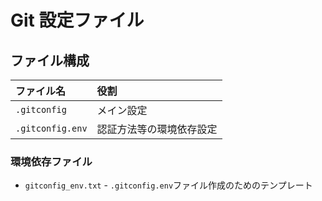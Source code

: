 # Git 設定ファイル

## ファイル構成

| ファイル名 | 役割 |
| :-- | :-- |
| `.gitconfig` | メイン設定 |
| `.gitconfig.env` | 認証方法等の環境依存設定 |

### 環境依存ファイル

* `gitconfig_env.txt` - `.gitconfig.env`ファイル作成のためのテンプレート
